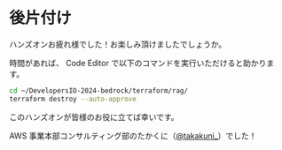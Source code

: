 # 後片付け

ハンズオンお疲れ様でした！お楽しみ頂けましたでしょうか。

時間があれば、 Code Editor で以下のコマンドを実行いただけると助かります。

```bash
cd ~/DevelopersIO-2024-bedrock/terraform/rag/
terraform destroy --auto-approve
```

このハンズオンが皆様のお役に立てば幸いです。

AWS 事業本部コンサルティング部のたかくに（[@takakuni\_](https://twitter.com/takakuni_)）でした！
